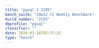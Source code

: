 ```yaml
---
title: "pgsql 2 2195"
bench_suite: "20w12 CI Weekly Benchmark"
build_number: "2195"
dbprofile: "pgsql"
classifier: ""
date: 2020-03-16T02:37:32
type: "bench"
---
```


